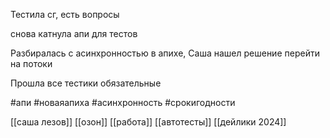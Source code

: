 Тестила сг, есть вопросы

снова катнула апи для тестов

Разбиралась с асинхронностью в апихе, Саша нашел решение перейти на потоки

Прошла все тестики обязательные

#апи #новаяапиха #асинхронность #срокигодности 

[[саша лезов]]
[[озон]]
[[работа]]
[[автотесты]]
[[дейлики 2024]]